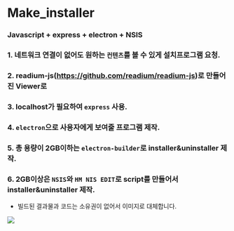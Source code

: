 # Make_installer
### Javascript + express + electron + NSIS 

### 1. 네트워크 연결이 없어도 원하는 `컨텐츠`를 볼 수 있게 설치프로그램 요청.   
### 2. readium-js(https://github.com/readium/readium-js)로 만들어진 Viewer로
### 3. localhost가 필요하여 `express` 사용.
### 4. `electron`으로 사용자에게 보여줄 프로그램 제작.
### 5. 총 용량이 2GB이하는 `electron-builder`로 installer&uninstaller 제작. 
### 6. 2GB이상은 `NSIS`와 `HM NIS EDIT`로 script를 만들어서 installer&uninstaller 제작.

* 빌드된 결과물과 코드는 소유권이 없어서 이미지로 대체합니다.

<img src="https://user-images.githubusercontent.com/45477679/89711052-bd3d1080-d9c2-11ea-9737-896055a199ae.gif" />
